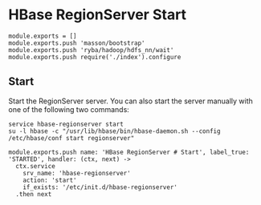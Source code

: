 
# HBase RegionServer Start

    module.exports = []
    module.exports.push 'masson/bootstrap'
    module.exports.push 'ryba/hadoop/hdfs_nn/wait'
    module.exports.push require('./index').configure

## Start

Start the RegionServer server. You can also start the server manually with one of the
following two commands:

```
service hbase-regionserver start
su -l hbase -c "/usr/lib/hbase/bin/hbase-daemon.sh --config /etc/hbase/conf start regionserver"
```

    module.exports.push name: 'HBase RegionServer # Start', label_true: 'STARTED', handler: (ctx, next) ->
      ctx.service
        srv_name: 'hbase-regionserver'
        action: 'start'
        if_exists: '/etc/init.d/hbase-regionserver'
      .then next

